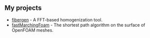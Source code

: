 ## My projects
- [fibergen](https://fospald.github.io/fibergen/) - A FFT-based homogenization tool.
- [fastMarchingFoam](https://github.com/fospald/injectionMoldingFoam/) - The shortest path algorithm on the surface of OpenFOAM meshes. 
